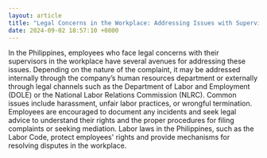 ```yaml
---
layout: article
title: "Legal Concerns in the Workplace: Addressing Issues with Supervisors"
date: 2024-09-02 18:57:10 +0800
---
```


<p>In the Philippines, employees who face legal concerns with their supervisors in the workplace have several avenues for addressing these issues. Depending on the nature of the complaint, it may be addressed internally through the company’s human resources department or externally through legal channels such as the Department of Labor and Employment (DOLE) or the National Labor Relations Commission (NLRC). Common issues include harassment, unfair labor practices, or wrongful termination. Employees are encouraged to document any incidents and seek legal advice to understand their rights and the proper procedures for filing complaints or seeking mediation. Labor laws in the Philippines, such as the Labor Code, protect employees' rights and provide mechanisms for resolving disputes in the workplace.</p>